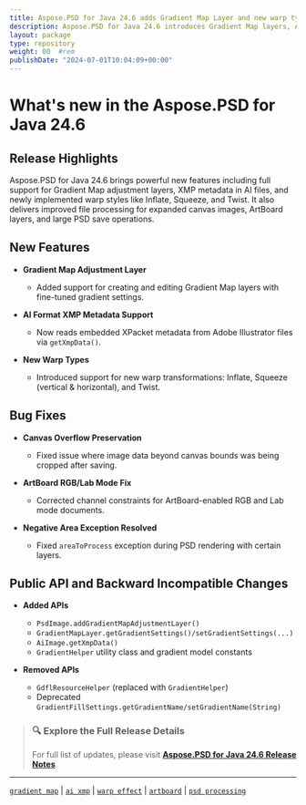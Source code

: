 ```yaml
---
title: Aspose.PSD for Java 24.6 adds Gradient Map Layer and new warp types
description: Aspose.PSD for Java 24.6 introduces Gradient Map layers, AI XMP metadata, new warp styles (Inflate, Squeeze, Twist), and resolves multiple file processing bugs.
layout: package
type: repository
weight: 00	#rem
publishDate: "2024-07-01T10:04:09+00:00"
---
```


# What's new in the Aspose.PSD for Java 24.6

## Release Highlights

Aspose.PSD for Java 24.6 brings powerful new features including full support for Gradient Map adjustment layers, XMP metadata in AI files, and newly implemented warp styles like Inflate, Squeeze, and Twist. It also delivers improved file processing for expanded canvas images, ArtBoard layers, and large PSD save operations.

## New Features

- **Gradient Map Adjustment Layer**
  - Added support for creating and editing Gradient Map layers with fine-tuned gradient settings.

- **AI Format XMP Metadata Support**
  - Now reads embedded XPacket metadata from Adobe Illustrator files via `getXmpData()`.

- **New Warp Types**
  - Introduced support for new warp transformations: Inflate, Squeeze (vertical & horizontal), and Twist.

## Bug Fixes

- **Canvas Overflow Preservation**
  - Fixed issue where image data beyond canvas bounds was being cropped after saving.

- **ArtBoard RGB/Lab Mode Fix**
  - Corrected channel constraints for ArtBoard-enabled RGB and Lab mode documents.

- **Negative Area Exception Resolved**
  - Fixed `areaToProcess` exception during PSD rendering with certain layers.

## Public API and Backward Incompatible Changes

- **Added APIs**
  - `PsdImage.addGradientMapAdjustmentLayer()`
  - `GradientMapLayer.getGradientSettings()/setGradientSettings(...)`
  - `AiImage.getXmpData()`
  - `GradientHelper` utility class and gradient model constants

- **Removed APIs**
  - `GdflResourceHelper` (replaced with `GradientHelper`)
  - Deprecated `GradientFillSettings.getGradientName/setGradientName(String)`

> ### 🔍 Explore the Full Release Details  
> For full list of updates, please visit **[Aspose.PSD for Java 24.6 Release Notes](https://releases.aspose.com/psd/java/release-notes/2024/aspose-psd-for-java-24-6-release-notes/)**

---

[`gradient map`](https://search.aspose.com/q/gradient-map.html) | [`ai xmp`](https://search.aspose.com/q/ai-xmp.html) | [`warp effect`](https://search.aspose.com/q/warp-effect.html) | [`artboard`](https://search.aspose.com/q/artboard.html) | [`psd processing`](https://search.aspose.com/q/psd-processing.html)
